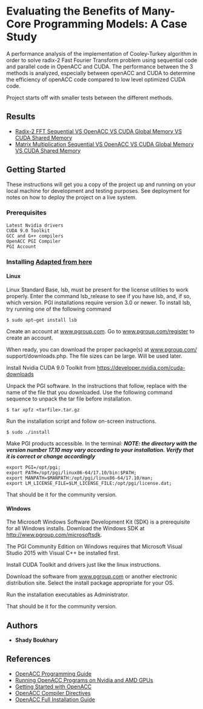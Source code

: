 # Evaluating the Benefits of Many-Core Programming Models: A Case Study

A performance analysis of the implementation of Cooley-Turkey algorithm in order to solve radix-2 Fast Fourier Transform problem using sequential code and parallel code in OpenACC and CUDA. The performance between the 3 methods is analyzed, especially between openACC and CUDA to determine the efficiency of openACC code compared to low level optimized CUDA code.

Project starts off with smaller tests between the different methods.

## Results

* [Radix-2 FFT Sequential VS OpenACC VS CUDA Global Memory VS CUDA Shared Memory](Week%205/FFT%20Seq%20vs%20OpenACC%20vs%20GM%20vs%20SM.pdf)
* [Matrix Multiplication Sequential VS OpenACC VS CUDA Global Memory VS CUDA Shared Memory](Week%205/Matrix%20Mult.%20Seq%20vs%20OpenACC%20vs%20Cuda.pdf)

## Getting Started

These instructions will get you a copy of the project up and running on your local machine for development and testing purposes. See deployment for notes on how to deploy the project on a live system.

### Prerequisites


```
Latest Nvidia drivers
CUDA 9.0 Toolkit
GCC and G++ compilers
OpenACC PGI Compiler
PGI Account
```

### Installing [Adapted from here](http://www.pgroup.com/doc/pgiinstall174.pdf)

#### Linux

Linux Standard Base, lsb, must be present for the license utilities to work properly.
Enter the command lsb_release to see if you have lsb, and, if so, which version.
PGI installations require version 3.0 or newer. To install lsb, try running one of the
following command

```
$ sudo apt–get install lsb
```

Create an account at www.pgroup.com.
Go to www.pgroup.com/register to create an account.

When ready, you can download the proper package(s) at www.pgroup.com/
support/downloads.php. The file sizes can be large. Will be used later.

Install Nvidia CUDA 9.0 Toolkit from https://developer.nvidia.com/cuda-downloads

Unpack the PGI software.
In the instructions that follow, replace <tarfile> with the name of the file that you
downloaded.
Use the following command sequence to unpack the tar file before installation.

```
$ tar xpfz <tarfile>.tar.gz
```

Run the installation script and follow on-screen instructions.

```
$ sudo ./install
```

Make PGI products accessible. In the terminal:
***NOTE: the directory with the version number 17.10 may vary according to your installation. Verify that it is correct or change accordingly***

```
export PGI=/opt/pgi;
export PATH=/opt/pgi/linux86-64/17.10/bin:$PATH;
export MANPATH=$MANPATH:/opt/pgi/linux86-64/17.10/man;
export LM_LICENSE_FILE=$LM_LICENSE_FILE:/opt/pgi/license.dat; 
```

That should be it for the community version.

#### WIndows

The Microsoft Windows Software Development Kit (SDK) is a prerequisite for all
Windows installs. Download the Windows SDK at http://www.pgroup.com/microsoftsdk.

The PGI Community Edition on Windows requires that Microsoft Visual Studio 2015
with Visual C++ be installed first. 

Install CUDA Toolkit and drivers just like the linux instructions.

Download the software from www.pgroup.com or another electronic distribution site.
Select the install package appropriate for your OS.

Run the installation executables as Administrator.

That should be it for the community version.



## Authors

* **Shady Boukhary** 


## References
* [OpenACC Programming Guide](http://www.openacc.org/sites/default/files/inline-files/OpenACC_Programming_Guide_0.pdf)
* [Running OpenACC Programs on Nvidia and AMD GPUs](https://www.pgroup.com/lit/presentations/ieee_webinar_dec2013_slides.pdf)
* [Getting Started with OpenACC](https://www.pgroup.com/doc/openacc17_gs.pdf)
* [OpenACC Compiler Directives](https://www.pgroup.com/lit/brochures/openacc_sc14.pdf)
* [OpenACC Full Installation Guide](http://www.pgroup.com/doc/pgiinstall174.pdf)

